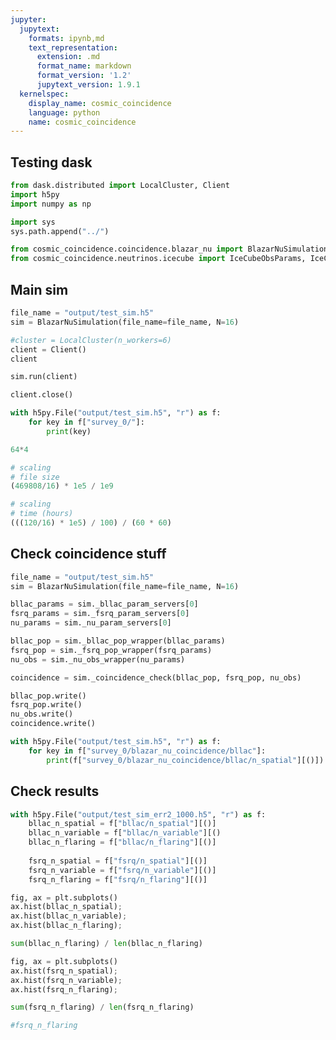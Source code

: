 ```yaml
---
jupyter:
  jupytext:
    formats: ipynb,md
    text_representation:
      extension: .md
      format_name: markdown
      format_version: '1.2'
      jupytext_version: 1.9.1
  kernelspec:
    display_name: cosmic_coincidence
    language: python
    name: cosmic_coincidence
---
```


## Testing dask

```python
from dask.distributed import LocalCluster, Client
import h5py
import numpy as np
```

```python
import sys
sys.path.append("../")

from cosmic_coincidence.coincidence.blazar_nu import BlazarNuSimulation
from cosmic_coincidence.neutrinos.icecube import IceCubeObsParams, IceCubeObsWrapper
```

## Main sim

```python
file_name = "output/test_sim.h5"
sim = BlazarNuSimulation(file_name=file_name, N=16)
```

```python
#cluster = LocalCluster(n_workers=6)
client = Client()
client
```

```python
sim.run(client)
```

```python
client.close()
```

```python code_folding=[]
with h5py.File("output/test_sim.h5", "r") as f:
    for key in f["survey_0/"]:
        print(key)
```

```python
64*4
```

```python
# scaling 
# file size
(469808/16) * 1e5 / 1e9 
```

```python
# scaling
# time (hours)
(((120/16) * 1e5) / 100) / (60 * 60)
```

## Check coincidence stuff

```python
file_name = "output/test_sim.h5"
sim = BlazarNuSimulation(file_name=file_name, N=16)
```

```python
bllac_params = sim._bllac_param_servers[0]
fsrq_params = sim._fsrq_param_servers[0]
nu_params = sim._nu_param_servers[0]
```

```python
bllac_pop = sim._bllac_pop_wrapper(bllac_params)
fsrq_pop = sim._fsrq_pop_wrapper(fsrq_params)
nu_obs = sim._nu_obs_wrapper(nu_params)
```

```python
coincidence = sim._coincidence_check(bllac_pop, fsrq_pop, nu_obs)
```

```python
bllac_pop.write()
fsrq_pop.write()
nu_obs.write()
coincidence.write()
```

```python
with h5py.File("output/test_sim.h5", "r") as f:
    for key in f["survey_0/blazar_nu_coincidence/bllac"]:
        print(f["survey_0/blazar_nu_coincidence/bllac/n_spatial"][()])
```

## Check results

```python
with h5py.File("output/test_sim_err2_1000.h5", "r") as f:
    bllac_n_spatial = f["bllac/n_spatial"][()]
    bllac_n_variable = f["bllac/n_variable"][()
    bllac_n_flaring = f["bllac/n_flaring"][()]
    
    fsrq_n_spatial = f["fsrq/n_spatial"][()]
    fsrq_n_variable = f["fsrq/n_variable"][()]
    fsrq_n_flaring = f["fsrq/n_flaring"][()]
```

```python
fig, ax = plt.subplots()
ax.hist(bllac_n_spatial);
ax.hist(bllac_n_variable);
ax.hist(bllac_n_flaring);
```

```python
sum(bllac_n_flaring) / len(bllac_n_flaring)
```

```python
fig, ax = plt.subplots()
ax.hist(fsrq_n_spatial);
ax.hist(fsrq_n_variable);
ax.hist(fsrq_n_flaring);
```

```python
sum(fsrq_n_flaring) / len(fsrq_n_flaring)
```

```python
#fsrq_n_flaring
```

```python

```
